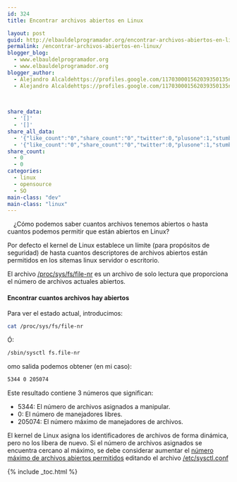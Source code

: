 ```yaml
---
id: 324
title: Encontrar archivos abiertos en Linux

layout: post
guid: http://elbauldelprogramador.org/encontrar-archivos-abiertos-en-linux/
permalink: /encontrar-archivos-abiertos-en-linux/
blogger_blog:
  - www.elbauldelprogramador.org
  - www.elbauldelprogramador.org
blogger_author:
  - Alejandro Alcaldehttps://profiles.google.com/117030001562039350135noreply@blogger.com
  - Alejandro Alcaldehttps://profiles.google.com/117030001562039350135noreply@blogger.com

  
  
share_data:
  - '[]'
  - '[]'
share_all_data:
  - '{"like_count":"0","share_count":"0","twitter":0,"plusone":1,"stumble":0,"pinit":0,"count":1,"time":1333551745}'
  - '{"like_count":"0","share_count":"0","twitter":0,"plusone":1,"stumble":0,"pinit":0,"count":1,"time":1333551745}'
share_count:
  - 0
  - 0
categories:
  - linux
  - opensource
  - SO
main-class: "dev"
main-class: "linux"
---
```

<div class="separator" style="clear: both; text-align: center;">
  <a href="/assets/img/2013/07/iconoAndroid.png" imageanchor="1" style="clear:left; float:left;margin-right:1em; margin-bottom:1em"><img border="0" src="" id="logo" name="sh" class="icono" /></a>
</div>

¿Cómo podemos saber cuantos archivos tenemos abiertos o hasta cuantos podemos permitir que están abiertos en Linux?

Por defecto el kernel de Linux establece un límite (para propósitos de seguridad) de hasta cuantos descriptores de archivos abiertos están permitidos en los sitemas linux servidor o escritorio.

El archivo <a target="_blank" href="http://www.cyberciti.biz/tips/linux-procfs-file-descriptors.html">/proc/sys/fs/file-nr</a> es un archivo de solo lectura que proporciona el número de archivos actuales abiertos.

  
<!--ad-->

#### Encontrar cuantos archivos hay abiertos

Para ver el estado actual, introducimos:

```bash
cat /proc/sys/fs/file-nr

```

Ó:

```bash
/sbin/sysctl fs.file-nr

```

omo salida podemos obtener (en mi caso):

```bash
5344 0 205074

```

Este resultado contiene 3 números que significan:

  * 5344: El número de archivos asignados a manipular.
  * 0: El número de manejadores libres.
  * 205074: El número máximo de manejadores de archivos.

El kernel de Linux asigna los identificadores de archivos de forma dinámica, pero no los libera de nuevo. Si el número de archivos asignados se encuentra cercano al máximo, se debe considerar aumentar el <a target="_blank" href="http://www.cyberciti.biz/faq/linux-increase-the-maximum-number-of-open-files/">número máximo de archivos abiertos permitidos</a> editando el archivo <a target="_blank" href="http://www.cyberciti.biz/faq/making-changes-to-proc-filesystem-permanently/">/etc/sysctl.conf</a>



{% include _toc.html %}
